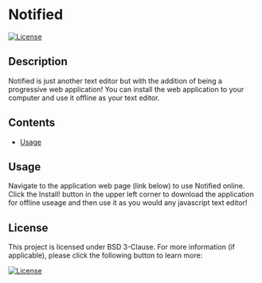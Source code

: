 # Notified

  [![License](https://img.shields.io/badge/License-BSD_3--Clause-blue.svg)](https://opensource.org/licenses/BSD-3-Clause)

  ## Description

  Notified is just another text editor but with the addition of being a progressive web application! You can install the web application to your computer and use it offline as your text editor.

  ## Contents
  
  - [Usage](#usage)

  ## Usage

  Navigate to the application web page (link below) to use Notified online. Click the Install! button in the upper left corner to download the application for offline useage and then use it as you would any javascript text editor!

  ## License

  This project is licensed under BSD 3-Clause. For more information (if applicable), please click the following button to learn more:

  [![License](https://img.shields.io/badge/License-BSD_3--Clause-blue.svg)](https://opensource.org/licenses/BSD-3-Clause)
